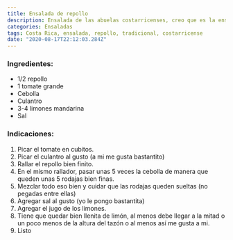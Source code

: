```yaml
---
title: Ensalada de repollo
description: Ensalada de las abuelas costarricenses, creo que es la ensalada mas vieja que recuerdo entre mis primeros recuerdos de ensalada
categories: Ensaladas
tags: Costa Rica, ensalada, repollo, tradicional, costarricense
date: "2020-08-17T22:12:03.284Z"
---
```


### Ingredientes:

- 1/2 repollo
- 1 tomate grande
- Cebolla
- Culantro
- 3-4 limones mandarina
- Sal

### Indicaciones:

1. Picar el tomate en cubitos.
2. Picar el culantro al gusto (a mi me gusta bastantito)
3. Rallar el repollo bien finito.
4. En el mismo rallador, pasar unas 5 veces la cebolla de manera que queden unas 5 rodajas bien finas.
5. Mezclar todo eso bien y cuidar que las rodajas queden sueltas (no pegadas entre ellas) 
6. Agregar sal al gusto (yo le pongo bastantita)
7. Agregar el jugo de los limones.
8. Tiene que quedar bien llenita de limón, al menos debe llegar a la mitad o un poco menos de la altura del tazón o al menos así me gusta a mi.
9. Listo
